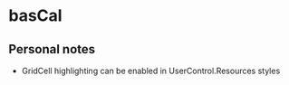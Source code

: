 
basCal
======

Personal notes
-----------------
- GridCell highlighting can be enabled in UserControl.Resources styles